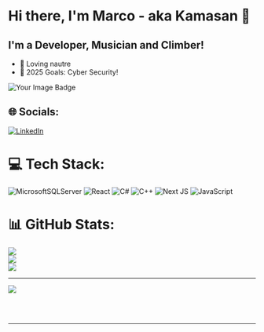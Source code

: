 # Hi there, I'm Marco - aka Kamasan 👋 

## I'm a Developer, Musician and Climber!

- 🌱 Loving nautre
- 🥅 2025 Goals: Cyber Security!

<img src="https://tryhackme-badges.s3.amazonaws.com/Kamasan.png" alt="Your Image Badge" />



## 🌐 Socials:
[![LinkedIn](https://img.shields.io/badge/LinkedIn-%230077B5.svg?logo=linkedin&logoColor=white)](https://linkedin.com/in/kamasan) 

# 💻 Tech Stack:
![MicrosoftSQLServer](https://img.shields.io/badge/Microsoft%20SQL%20Server-CC2927?style=for-the-badge&logo=microsoft%20sql%20server&logoColor=white) ![React](https://img.shields.io/badge/react-%2320232a.svg?style=for-the-badge&logo=react&logoColor=%2361DAFB) ![C#](https://img.shields.io/badge/c%23-%23239120.svg?style=for-the-badge&logo=csharp&logoColor=white) ![C++](https://img.shields.io/badge/c++-%2300599C.svg?style=for-the-badge&logo=c%2B%2B&logoColor=white) ![Next JS](https://img.shields.io/badge/Next-black?style=for-the-badge&logo=next.js&logoColor=white) ![JavaScript](https://img.shields.io/badge/javascript-%23323330.svg?style=for-the-badge&logo=javascript&logoColor=%23F7DF1E)
# 📊 GitHub Stats:
![](https://github-readme-stats.vercel.app/api?username=Kamasan94&theme=dark&hide_border=false&include_all_commits=false&count_private=false)<br/>
![](https://nirzak-streak-stats.vercel.app/?user=Kamasan94&theme=dark&hide_border=false)<br/>
![](https://github-readme-stats.vercel.app/api/top-langs/?username=Kamasan94&theme=dark&hide_border=false&include_all_commits=false&count_private=false&layout=compact)

---
[![](https://visitcount.itsvg.in/api?id=Kamasan94&icon=0&color=0)](https://visitcount.itsvg.in)

<!-- Proudly created with GPRM ( https://gprm.itsvg.in ) -->



<br />
<br />

---
</details>

<!--<details>
  <summary>:zap: GitHub Stats</summary>

  <img align="left" alt="Kamasan's GitHub Stats" src="https://github-readme-stats.vercel.app/api?username=Kamasan94&show_icons=true&hide_border=false&title_color=ff652f&icon_color=FFE400&bg_color=09131B&text_color=ffffff&border_color=0c1a25" />

</details>-->
